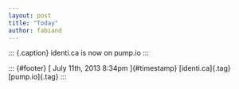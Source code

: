 ```yaml
---
layout: post
title: "Today"
author: fabiand
---
```



::: {.caption}
identi.ca is now on pump.io
:::

::: {#footer}
[ July 11th, 2013 8:34pm ]{#timestamp} [identi.ca]{.tag} [pump.io]{.tag}
:::
